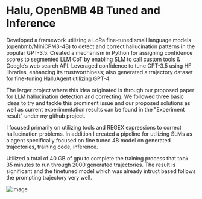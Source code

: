 # Halu, OpenBMB 4B Tuned and Inference

Developed a framework utilizing a LoRa fine-tuned small language models (openbmb/MiniCPM3-4B) to detect and correct hallucination patterns in the popular GPT-3.5. Created a mechanism in Python for assigning confidence scores to segmented LLM CoT by enabling SLM to call custom tools & Google’s web search API. Leveraged confidence to tune GPT-3.5 using HF libraries, enhancing its trustworthiness; also generated a trajectory dataset for fine-tuning HalluAgent utilizing GPT-4.



The larger project where this idea originated is through our proposed paper for LLM hallucination detection and correcting. We followed three basic ideas to try and tackle this prominent issue and our proposed solutions as well as current experimentation results can be found in the "Experiment result" under my github project.


I focused primarily on utilizing tools and REGEX expressions to correct hallucination problems. In addition I created a pipeline for utilizing SLMs as a agent specifically focused on fine tuned 4B model on generated trajectories, training code, inference.

 Utilized a total of 40 GB of gpu to complete the training process that took 35 minutes to run through 2000 generated trajectories. The result is significant and the finetuned model which was already intruct based follows the prompting trajectory very well. 

 ![image](https://github.com/user-attachments/assets/fe68d360-6a15-4a55-8559-6b399b2d06ac)

 

